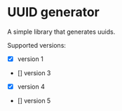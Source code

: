 # UUID generator

A simple library that generates uuids.

Supported versions:

- [x] version 1
- [] version 3
- [x] version 4
- [] version 5